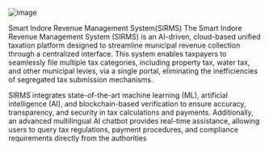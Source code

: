 ![image](https://github.com/user-attachments/assets/e6cdd1c9-db7b-4192-8e94-3d9f24d4af5c)

Smart Indore Revenue Management System(SIRMS)
The Smart Indore Revenue Management System (SIRMS) is an AI-driven, cloud-based unified taxation platform designed to streamline municipal revenue collection through a centralized interface. This system enables taxpayers to seamlessly file multiple tax categories, including property tax, water tax, and other municipal levies, via a single portal, eliminating the inefficiencies of segregated tax submission mechanisms.

SIRMS integrates state-of-the-art machine learning (ML), artificial intelligence (AI), and blockchain-based verification to ensure accuracy, transparency, and security in tax calculations and payments. Additionally, an advanced multilingual AI chatbot provides real-time assistance, allowing users to query tax regulations, payment procedures, and compliance requirements directly from the authorities
